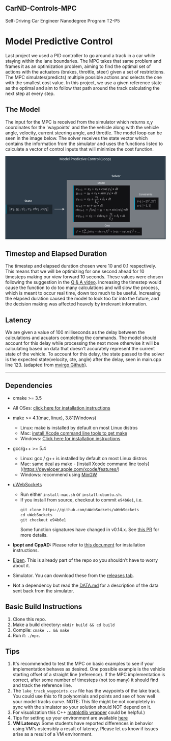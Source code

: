 ## CarND-Controls-MPC
Self-Driving Car Engineer Nanodegree Program T2-P5

# Model Predictive Control
Last project we used a PID controller to go around a track in a car while staying within the lane boundaries. The MPC takes that same problem and frames it as an optimization problem, aiming to find the optimal set of actions with the actuators (brakes, throttle, steer) given a set of restrictions.
The MPC simulates(predicts) multiple possible actions and selects the one with the smallest cost value. In this project, we use a given reference state as the optimal and aim to follow that path around the track calculating the next step at every step.

## The Model
The input for the MPC is received from the simulator which returns x,y coordinates for the 'waypoints' and the the vehicle along with the vehicle angle, velocity, current steering angle, and throttle.
The model loop can be seen in the image below. The solver receives the state vector which contains the information from the simulator and uses the functions listed to calculate a vector of control inputs that will minimize the cost function.

![Equation image](https://github.com/o-ali/CarND-MPC-Project/blob/master/media/MPC_EQ_IMG.jpg)

## Timestep and Elapsed Duration
The timestep and elapsed duration chosen were 10 and 0.1 respectively. This means that we will be optimizing for one second ahead for 10 timesteps making our view forward 10 seconds. These values were chosen following the suggestion in the [Q & A video](https://www.youtube.com/watch?v=bOQuhpz3YfU).
Increasing the timestep would cause the function to do too many calculations and will slow the process, which is meant to occur real time, down too much to be useful. Increasing the elapsed duration caused the model to look too far into the future, and the decision making was affected heavely by irrelevant information.

## Latency
We are given a value of 100 milliseconds as the delay between the calculations and acuators completing the commands. The model should account for this delay while processing the next move otherwise it will be calculating based on data that doesn't accurately represent the current state of the vehicle.
To account for this delay, the state passed to the solver is the expected state(velocity, cte, angle) after the delay, seen in main.cpp line 123. (adapted from [mvirgo Github](https://github.com/mvirgo/MPC-Project)).

---

## Dependencies

* cmake >= 3.5
 * All OSes: [click here for installation instructions](https://cmake.org/install/)
* make >= 4.1(mac, linux), 3.81(Windows)
  * Linux: make is installed by default on most Linux distros
  * Mac: [install Xcode command line tools to get make](https://developer.apple.com/xcode/features/)
  * Windows: [Click here for installation instructions](http://gnuwin32.sourceforge.net/packages/make.htm)
* gcc/g++ >= 5.4
  * Linux: gcc / g++ is installed by default on most Linux distros
  * Mac: same deal as make - [install Xcode command line tools]((https://developer.apple.com/xcode/features/)
  * Windows: recommend using [MinGW](http://www.mingw.org/)
* [uWebSockets](https://github.com/uWebSockets/uWebSockets)
  * Run either `install-mac.sh` or `install-ubuntu.sh`.
  * If you install from source, checkout to commit `e94b6e1`, i.e.
    ```
    git clone https://github.com/uWebSockets/uWebSockets
    cd uWebSockets
    git checkout e94b6e1
    ```
    Some function signatures have changed in v0.14.x. See [this PR](https://github.com/udacity/CarND-MPC-Project/pull/3) for more details.

* **Ipopt and CppAD:** Please refer to [this document](https://github.com/udacity/CarND-MPC-Project/blob/master/install_Ipopt_CppAD.md) for installation instructions.
* [Eigen](http://eigen.tuxfamily.org/index.php?title=Main_Page). This is already part of the repo so you shouldn't have to worry about it.
* Simulator. You can download these from the [releases tab](https://github.com/udacity/self-driving-car-sim/releases).
* Not a dependency but read the [DATA.md](./DATA.md) for a description of the data sent back from the simulator.


## Basic Build Instructions

1. Clone this repo.
2. Make a build directory: `mkdir build && cd build`
3. Compile: `cmake .. && make`
4. Run it: `./mpc`.

## Tips

1. It's recommended to test the MPC on basic examples to see if your implementation behaves as desired. One possible example
is the vehicle starting offset of a straight line (reference). If the MPC implementation is correct, after some number of timesteps
(not too many) it should find and track the reference line.
2. The `lake_track_waypoints.csv` file has the waypoints of the lake track. You could use this to fit polynomials and points and see of how well your model tracks curve. NOTE: This file might be not completely in sync with the simulator so your solution should NOT depend on it.
3. For visualization this C++ [matplotlib wrapper](https://github.com/lava/matplotlib-cpp) could be helpful.)
4.  Tips for setting up your environment are available [here](https://classroom.udacity.com/nanodegrees/nd013/parts/40f38239-66b6-46ec-ae68-03afd8a601c8/modules/0949fca6-b379-42af-a919-ee50aa304e6a/lessons/f758c44c-5e40-4e01-93b5-1a82aa4e044f/concepts/23d376c7-0195-4276-bdf0-e02f1f3c665d)
5. **VM Latency:** Some students have reported differences in behavior using VM's ostensibly a result of latency.  Please let us know if issues arise as a result of a VM environment.
